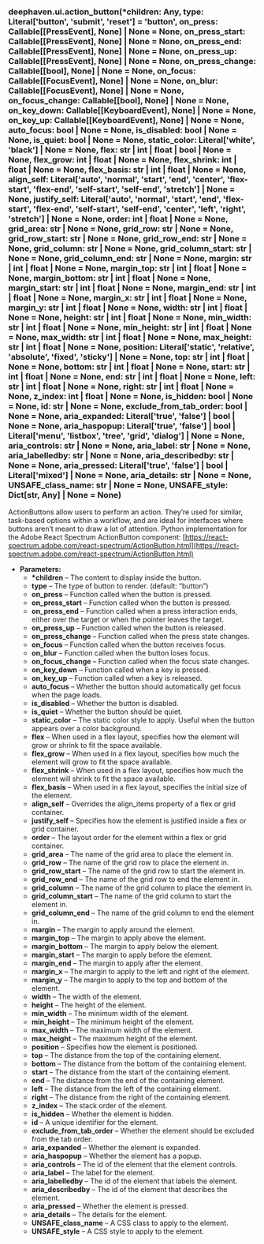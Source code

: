 ### deephaven.ui.action_button(\*children: Any, type: Literal['button', 'submit', 'reset'] = 'button', on_press: Callable[[PressEvent], None] | None = None, on_press_start: Callable[[PressEvent], None] | None = None, on_press_end: Callable[[PressEvent], None] | None = None, on_press_up: Callable[[PressEvent], None] | None = None, on_press_change: Callable[[bool], None] | None = None, on_focus: Callable[[FocusEvent], None] | None = None, on_blur: Callable[[FocusEvent], None] | None = None, on_focus_change: Callable[[bool], None] | None = None, on_key_down: Callable[[KeyboardEvent], None] | None = None, on_key_up: Callable[[KeyboardEvent], None] | None = None, auto_focus: bool | None = None, is_disabled: bool | None = None, is_quiet: bool | None = None, static_color: Literal['white', 'black'] | None = None, flex: str | int | float | bool | None = None, flex_grow: int | float | None = None, flex_shrink: int | float | None = None, flex_basis: str | int | float | None = None, align_self: Literal['auto', 'normal', 'start', 'end', 'center', 'flex-start', 'flex-end', 'self-start', 'self-end', 'stretch'] | None = None, justify_self: Literal['auto', 'normal', 'start', 'end', 'flex-start', 'flex-end', 'self-start', 'self-end', 'center', 'left', 'right', 'stretch'] | None = None, order: int | float | None = None, grid_area: str | None = None, grid_row: str | None = None, grid_row_start: str | None = None, grid_row_end: str | None = None, grid_column: str | None = None, grid_column_start: str | None = None, grid_column_end: str | None = None, margin: str | int | float | None = None, margin_top: str | int | float | None = None, margin_bottom: str | int | float | None = None, margin_start: str | int | float | None = None, margin_end: str | int | float | None = None, margin_x: str | int | float | None = None, margin_y: str | int | float | None = None, width: str | int | float | None = None, height: str | int | float | None = None, min_width: str | int | float | None = None, min_height: str | int | float | None = None, max_width: str | int | float | None = None, max_height: str | int | float | None = None, position: Literal['static', 'relative', 'absolute', 'fixed', 'sticky'] | None = None, top: str | int | float | None = None, bottom: str | int | float | None = None, start: str | int | float | None = None, end: str | int | float | None = None, left: str | int | float | None = None, right: str | int | float | None = None, z_index: int | float | None = None, is_hidden: bool | None = None, id: str | None = None, exclude_from_tab_order: bool | None = None, aria_expanded: Literal['true', 'false'] | bool | None = None, aria_haspopup: Literal['true', 'false'] | bool | Literal['menu', 'listbox', 'tree', 'grid', 'dialog'] | None = None, aria_controls: str | None = None, aria_label: str | None = None, aria_labelledby: str | None = None, aria_describedby: str | None = None, aria_pressed: Literal['true', 'false'] | bool | Literal['mixed'] | None = None, aria_details: str | None = None, UNSAFE_class_name: str | None = None, UNSAFE_style: Dict[str, Any] | None = None)

ActionButtons allow users to perform an action. They’re used for similar, task-based options within a workflow, and are ideal for interfaces where buttons aren’t meant to draw a lot of attention.
Python implementation for the Adobe React Spectrum ActionButton component: [https://react-spectrum.adobe.com/react-spectrum/ActionButton.html](https://react-spectrum.adobe.com/react-spectrum/ActionButton.html)

* **Parameters:**
  * **\*children** – The content to display inside the button.
  * **type** – The type of button to render. (default: “button”)
  * **on_press** – Function called when the button is pressed.
  * **on_press_start** – Function called when the button is pressed.
  * **on_press_end** – Function called when a press interaction ends, either over the target or when the pointer leaves the target.
  * **on_press_up** – Function called when the button is released.
  * **on_press_change** – Function called when the press state changes.
  * **on_focus** – Function called when the button receives focus.
  * **on_blur** – Function called when the button loses focus.
  * **on_focus_change** – Function called when the focus state changes.
  * **on_key_down** – Function called when a key is pressed.
  * **on_key_up** – Function called when a key is released.
  * **auto_focus** – Whether the button should automatically get focus when the page loads.
  * **is_disabled** – Whether the button is disabled.
  * **is_quiet** – Whether the button should be quiet.
  * **static_color** – The static color style to apply. Useful when the button appears over a color background.
  * **flex** – When used in a flex layout, specifies how the element will grow or shrink to fit the space available.
  * **flex_grow** – When used in a flex layout, specifies how much the element will grow to fit the space available.
  * **flex_shrink** – When used in a flex layout, specifies how much the element will shrink to fit the space available.
  * **flex_basis** – When used in a flex layout, specifies the initial size of the element.
  * **align_self** – Overrides the align_items property of a flex or grid container.
  * **justify_self** – Specifies how the element is justified inside a flex or grid container.
  * **order** – The layout order for the element within a flex or grid container.
  * **grid_area** – The name of the grid area to place the element in.
  * **grid_row** – The name of the grid row to place the element in.
  * **grid_row_start** – The name of the grid row to start the element in.
  * **grid_row_end** – The name of the grid row to end the element in.
  * **grid_column** – The name of the grid column to place the element in.
  * **grid_column_start** – The name of the grid column to start the element in.
  * **grid_column_end** – The name of the grid column to end the element in.
  * **margin** – The margin to apply around the element.
  * **margin_top** – The margin to apply above the element.
  * **margin_bottom** – The margin to apply below the element.
  * **margin_start** – The margin to apply before the element.
  * **margin_end** – The margin to apply after the element.
  * **margin_x** – The margin to apply to the left and right of the element.
  * **margin_y** – The margin to apply to the top and bottom of the element.
  * **width** – The width of the element.
  * **height** – The height of the element.
  * **min_width** – The minimum width of the element.
  * **min_height** – The minimum height of the element.
  * **max_width** – The maximum width of the element.
  * **max_height** – The maximum height of the element.
  * **position** – Specifies how the element is positioned.
  * **top** – The distance from the top of the containing element.
  * **bottom** – The distance from the bottom of the containing element.
  * **start** – The distance from the start of the containing element.
  * **end** – The distance from the end of the containing element.
  * **left** – The distance from the left of the containing element.
  * **right** – The distance from the right of the containing element.
  * **z_index** – The stack order of the element.
  * **is_hidden** – Whether the element is hidden.
  * **id** – A unique identifier for the element.
  * **exclude_from_tab_order** – Whether the element should be excluded from the tab order.
  * **aria_expanded** – Whether the element is expanded.
  * **aria_haspopup** – Whether the element has a popup.
  * **aria_controls** – The id of the element that the element controls.
  * **aria_label** – The label for the element.
  * **aria_labelledby** – The id of the element that labels the element.
  * **aria_describedby** – The id of the element that describes the element.
  * **aria_pressed** – Whether the element is pressed.
  * **aria_details** – The details for the element.
  * **UNSAFE_class_name** – A CSS class to apply to the element.
  * **UNSAFE_style** – A CSS style to apply to the element.
